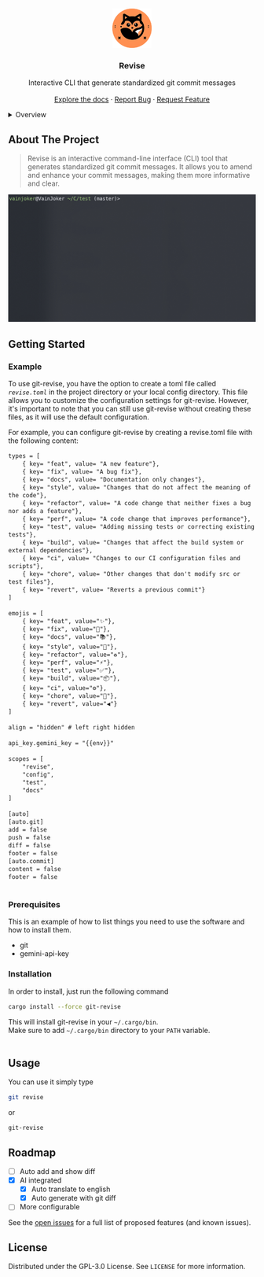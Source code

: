 <!-- PROJECT LOGO -->
<br />
<div align="center">
  <a href="https://github.com/vainjoker/revise">
    <img src="assets/logo.png" alt="Logo" width="80" height="80">
  </a>

<h3 align="center">Revise</h3>

  <p align="center">
    Interactive CLI that generate standardized git commit messages
    <br />
    <br />
    <a href="https://github.com/vainjoker/revise">Explore the docs</a>
    ·
    <a href="https://github.com/vainjoker/revise/issues">Report Bug</a>
    ·
    <a href="https://github.com/vainjoker/revise/issues">Request Feature</a>
  </p>
</div>



<!-- TABLE OF CONTENTS -->
<details>
  <summary>Overview</summary>
  <ol>
    <li>
      <a href="#about-the-project">About The Project</a>
    </li>
    <li>
      <a href="#getting-started">Getting Started</a>
      <ul>
        <li><a href="#example">Example</a></li>
        <li><a href="#prerequisites">Prerequisites</a></li>
        <li><a href="#installation">Installation</a></li>
      </ul>
    </li>
    <li><a href="#usage">Usage</a></li>
    <li><a href="#roadmap">Roadmap</a></li>
    <li><a href="#license">License</a></li>
  </ol>
</details>

<!-- ABOUT THE PROJECT -->
## About The Project

>Revise is an interactive command-line interface (CLI) tool that generates standardized git commit messages. It allows you to amend and enhance your commit messages, making them more informative and clear.

![Demo](./assets/demo.gif)


<!-- GETTING STARTED -->
## Getting Started

### Example
To use git-revise, you have the option to create a toml file called *`revise.toml`* in the project directory or your local config directory. This file allows you to customize the configuration settings for git-revise. However, it's important to note that you can still use git-revise without creating these files, as it will use the default configuration.

For example, you can configure git-revise by creating a revise.toml file with the following content:
```
types = [
    { key= "feat", value= "A new feature"},
    { key= "fix", value= "A bug fix"},
    { key= "docs", value= "Documentation only changes"},
    { key= "style", value= "Changes that do not affect the meaning of the code"},
    { key= "refactor", value= "A code change that neither fixes a bug nor adds a feature"},
    { key= "perf", value= "A code change that improves performance"},
    { key= "test", value= "Adding missing tests or correcting existing tests"},
    { key= "build", value= "Changes that affect the build system or external dependencies"},
    { key= "ci", value= "Changes to our CI configuration files and scripts"},
    { key= "chore", value= "Other changes that don't modify src or test files"},
    { key= "revert", value= "Reverts a previous commit"}
]

emojis = [
    { key= "feat", value="✨"},
    { key= "fix", value="🐛"},
    { key= "docs", value="📚"},
    { key= "style", value="🎨"},
    { key= "refactor", value="♻️"},
    { key= "perf", value="⚡️"},
    { key= "test", value="✅"},
    { key= "build", value="📦️"},
    { key= "ci", value="⚙️"},
    { key= "chore", value="🔨"},
    { key= "revert", value="◀️"}
]

align = "hidden" # left right hidden

api_key.gemini_key = "{{env}}"

scopes = [
    "revise",
    "config",
    "test",
    "docs"
]

[auto]
[auto.git]
add = false
push = false
diff = false
footer = false
[auto.commit]
content = false
footer = false


```

### Prerequisites

This is an example of how to list things you need to use the software and how to install them.
* git
* gemini-api-key

### Installation
In order to install, just run the following command

```sh
cargo install --force git-revise
```

This will install git-revise in your `~/.cargo/bin`.<br>
Make sure to add `~/.cargo/bin` directory to your `PATH` variable.<br>
<br>

<!-- USAGE EXAMPLES -->
## Usage

You can use it simply type
```sh
git revise
```
or

```sh
git-revise
```


<!-- ROADMAP -->
## Roadmap

- [ ] Auto add and show diff
- [x] AI integrated
    - [x] Auto translate to english
    - [x] Auto generate with git diff
- [ ] More configurable

See the [open issues](https://github.com/vainjoker/revise/issues) for a full list of proposed features (and known issues).


<!-- LICENSE -->
## License

Distributed under the GPL-3.0 License. See `LICENSE` for more information.
